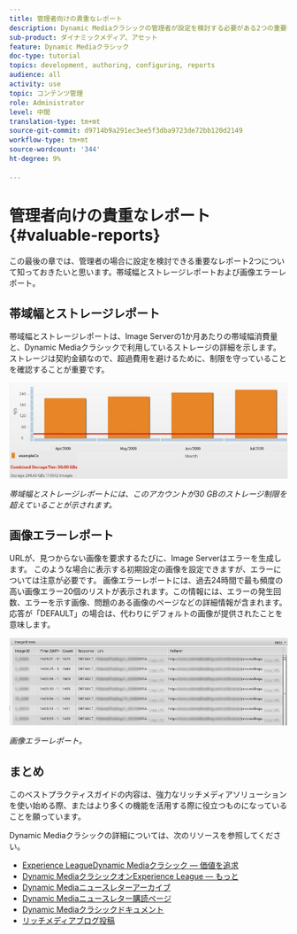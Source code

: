 ```yaml
---
title: 管理者向けの貴重なレポート
description: Dynamic Mediaクラシックの管理者が設定を検討する必要がある2つの重要なレポートを見つけます。
sub-product: ダイナミックメディア、アセット
feature: Dynamic Mediaクラシック
doc-type: tutorial
topics: development, authoring, configuring, reports
audience: all
activity: use
topic: コンテンツ管理
role: Administrator
level: 中間
translation-type: tm+mt
source-git-commit: d9714b9a291ec3ee5f3dba9723de72bb120d2149
workflow-type: tm+mt
source-wordcount: '344'
ht-degree: 9%

---
```



# 管理者向けの貴重なレポート{#valuable-reports}

この最後の章では、管理者の場合に設定を検討できる重要なレポート2つについて知っておきたいと思います。帯域幅とストレージレポートおよび画像エラーレポート。

## 帯域幅とストレージレポート

帯域幅とストレージレポートは、Image Serverの1か月あたりの帯域幅消費量と、Dynamic Mediaクラシックで利用しているストレージの詳細を示します。 ストレージは契約金額なので、超過費用を避けるために、制限を守っていることを確認することが重要です。

![画像](assets/valuable-reports/reports-1.jpg)

_帯域幅とストレージレポートには、このアカウントが30 GBのストレージ制限を超えていることが示されます。_

## 画像エラーレポート

URLが、見つからない画像を要求するたびに、Image Serverはエラーを生成します。 このような場合に表示する初期設定の画像を設定できますが、エラーについては注意が必要です。 画像エラーレポートには、過去24時間で最も頻度の高い画像エラー20個のリストが表示されます。この情報には、エラーの発生回数、エラーを示す画像、問題のある画像のページなどの詳細情報が含まれます。 応答が「DEFAULT」の場合は、代わりにデフォルトの画像が提供されたことを意味します。

![画像](assets/valuable-reports/reports-2.jpg)

_画像エラーレポート。_

## まとめ

このベストプラクティスガイドの内容は、強力なリッチメディアソリューションを使い始める際、またはより多くの機能を活用する際に役立つものになっていることを願っています。

Dynamic Mediaクラシックの詳細については、次のリソースを参照してください。

- [Experience LeagueDynamic Mediaクラシック — 価値を追求](https://guided.adobe.com/?launch=AEM-5a#recommended/solutions/experience-manager)
- [Dynamic MediaクラシックオンExperience League — もっと](https://guided.adobe.com/?launch=AEM-6a#recommended/solutions/experience-manager)
- [Dynamic Mediaニュースレターアーカイブ](https://docs.adobe.com/content/help/en/dynamic-media-classic/using/dynamic-media-newsletter.html)
- [Dynamic Mediaニュースレター購読ページ](https://www.adobe.com/subscription/dynamic-media-newsletter.html)
- [Dynamic Mediaクラシックドキュメント](https://docs.adobe.com/content/help/en/dynamic-media-classic/using/home.html)
- [リッチメディアブログ投稿](https://theblog.adobe.com/tag/dynamic-media)
